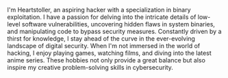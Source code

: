 I'm Heartstoller, an aspiring hacker with a specialization in binary exploitation. I have a passion for delving into the intricate details of low-level software vulnerabilities, uncovering hidden flaws in system binaries, and manipulating code to bypass security measures. Constantly driven by a thirst for knowledge, I stay ahead of the curve in the ever-evolving landscape of digital security. When I'm not immersed in the world of hacking, I enjoy playing games, watching films, and diving into the latest anime series. These hobbies not only provide a great balance but also inspire my creative problem-solving skills in cybersecurity.

